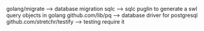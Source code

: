 golang/migrate --> database migration
sqlc --> sqlc puglin to generate a swl query objects in golang 
github.com/lib/pq --> database driver for postgresql
github.com/stretchr/testify --> testing require
it 